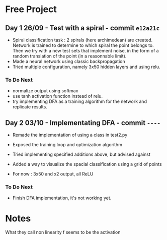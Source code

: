 # Free Project

## Day 1 26/09 - Test with a spiral - commit `e12a21c`

 - Spiral classification task : 2 spirals (here archimedean) are created. Network is trained to determine to which spiral the point belongs to. Then we try with a new test sets that implement noise, in the form of a random translation of the point (in a reasonnable limit).
 - Made a neural network using classic backpropagation
 - Tried multiple configuration, namely 3x50 hidden layers and using relu. 

### To Do Next

 - normalize output using softmax
 - use tanh activation function instead of relu.
 - try implementing DFA as a training algorithm for the network and replicate results.


## Day 2 03/10 - Implementating DFA - commit `----`

- Remade the implementation of using a class in test2.py
- Exposed the training loop and optimization algorithm
- Tried implementing specified additions above, but advised against
- Added a way to visualize the spacial classification using a grid of points

- For now : 3x50 and x2 output, all ReLU

### To Do Next
- Finish DFA implementation, it's not working yet.



























# Notes

What they call non linearity f seems to be the activation 

